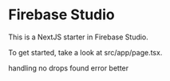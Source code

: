# Firebase Studio

This is a NextJS starter in Firebase Studio.

To get started, take a look at src/app/page.tsx.


handling no drops found error better
